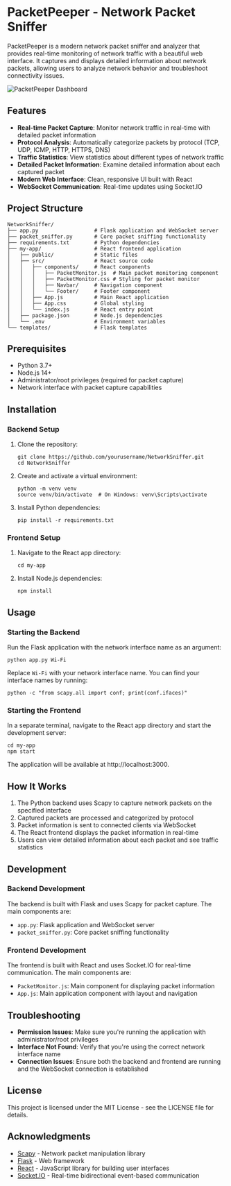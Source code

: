 # PacketPeeper - Network Packet Sniffer

PacketPeeper is a modern network packet sniffer and analyzer that provides real-time monitoring of network traffic with a beautiful web interface. It captures and displays detailed information about network packets, allowing users to analyze network behavior and troubleshoot connectivity issues.

![PacketPeeper Dashboard](https://via.placeholder.com/800x400?text=PacketPeeper+Dashboard)

## Features

- **Real-time Packet Capture**: Monitor network traffic in real-time with detailed packet information
- **Protocol Analysis**: Automatically categorize packets by protocol (TCP, UDP, ICMP, HTTP, HTTPS, DNS)
- **Traffic Statistics**: View statistics about different types of network traffic
- **Detailed Packet Information**: Examine detailed information about each captured packet
- **Modern Web Interface**: Clean, responsive UI built with React
- **WebSocket Communication**: Real-time updates using Socket.IO

## Project Structure

```
NetworkSniffer/
├── app.py                  # Flask application and WebSocket server
├── packet_sniffer.py       # Core packet sniffing functionality
├── requirements.txt        # Python dependencies
├── my-app/                 # React frontend application
│   ├── public/             # Static files
│   ├── src/                # React source code
│   │   ├── components/     # React components
│   │   │   ├── PacketMonitor.js  # Main packet monitoring component
│   │   │   ├── PacketMonitor.css # Styling for packet monitor
│   │   │   ├── Navbar/     # Navigation component
│   │   │   └── Footer/     # Footer component
│   │   ├── App.js          # Main React application
│   │   ├── App.css         # Global styling
│   │   └── index.js        # React entry point
│   ├── package.json        # Node.js dependencies
│   └── .env                # Environment variables
└── templates/              # Flask templates
```

## Prerequisites

- Python 3.7+
- Node.js 14+
- Administrator/root privileges (required for packet capture)
- Network interface with packet capture capabilities

## Installation

### Backend Setup

1. Clone the repository:
   ```
   git clone https://github.com/yourusername/NetworkSniffer.git
   cd NetworkSniffer
   ```

2. Create and activate a virtual environment:
   ```
   python -m venv venv
   source venv/bin/activate  # On Windows: venv\Scripts\activate
   ```

3. Install Python dependencies:
   ```
   pip install -r requirements.txt
   ```

### Frontend Setup

1. Navigate to the React app directory:
   ```
   cd my-app
   ```

2. Install Node.js dependencies:
   ```
   npm install
   ```

## Usage

### Starting the Backend

Run the Flask application with the network interface name as an argument:

```
python app.py Wi-Fi
```

Replace `Wi-Fi` with your network interface name. You can find your interface names by running:

```
python -c "from scapy.all import conf; print(conf.ifaces)"
```

### Starting the Frontend

In a separate terminal, navigate to the React app directory and start the development server:

```
cd my-app
npm start
```

The application will be available at http://localhost:3000.

## How It Works

1. The Python backend uses Scapy to capture network packets on the specified interface
2. Captured packets are processed and categorized by protocol
3. Packet information is sent to connected clients via WebSocket
4. The React frontend displays the packet information in real-time
5. Users can view detailed information about each packet and see traffic statistics

## Development

### Backend Development

The backend is built with Flask and uses Scapy for packet capture. The main components are:

- `app.py`: Flask application and WebSocket server
- `packet_sniffer.py`: Core packet sniffing functionality

### Frontend Development

The frontend is built with React and uses Socket.IO for real-time communication. The main components are:

- `PacketMonitor.js`: Main component for displaying packet information
- `App.js`: Main application component with layout and navigation

## Troubleshooting

- **Permission Issues**: Make sure you're running the application with administrator/root privileges
- **Interface Not Found**: Verify that you're using the correct network interface name
- **Connection Issues**: Ensure both the backend and frontend are running and the WebSocket connection is established

## License

This project is licensed under the MIT License - see the LICENSE file for details.

## Acknowledgments

- [Scapy](https://scapy.net/) - Network packet manipulation library
- [Flask](https://flask.palletsprojects.com/) - Web framework
- [React](https://reactjs.org/) - JavaScript library for building user interfaces
- [Socket.IO](https://socket.io/) - Real-time bidirectional event-based communication 